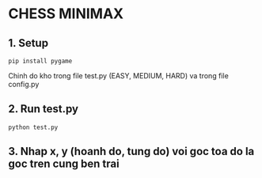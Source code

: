 # CHESS MINIMAX

## 1. Setup
```
pip install pygame
```

Chinh do kho trong file test.py (EASY, MEDIUM, HARD) va trong file config.py
## 2. Run test.py
```
python test.py
```

## 3. Nhap x, y (hoanh do, tung do) voi goc toa do la goc tren cung ben trai